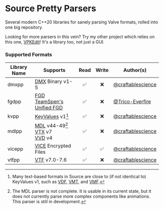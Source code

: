 # Source Pretty Parsers
Several modern C++20 libraries for sanely parsing Valve formats, rolled into one big repository.

Looking for more parsers in this vein? Try my other project which relies on this one,
[VPKEdit](https://github.com/craftablescience/VPKEdit)! It's a library too, not just a GUI.

### Supported Formats

| Library Name | Supports                                                                                                                                                                                    | Read | Write | Author(s)                                                                                      |
|--------------|---------------------------------------------------------------------------------------------------------------------------------------------------------------------------------------------|:----:|:-----:|------------------------------------------------------------------------------------------------|
| dmxpp        | [DMX](https://developer.valvesoftware.com/wiki/DMX) Binary v1-5                                                                                                                             |  ✅   |   ❌   | [@craftablescience](https://github.com/craftablescience)                                       |
| fgdpp        | [FGD](https://developer.valvesoftware.com/wiki/FGD)<br>[TeamSpen's Unified FGD](https://github.com/TeamSpen210/HammerAddons/wiki/Unified-FGD)                                               |  ✅   |   ❌   | [@Trico-Everfire](https://github.com/Trico-Everfire)                                           |
| kvpp         | [KeyValues](https://developer.valvesoftware.com/wiki/KeyValues) v1[^1]                                                                                                                      |  ✅   |   ❌   | [@craftablescience](https://github.com/craftablescience)                                       |
| mdlpp        | [MDL](https://developer.valvesoftware.com/wiki/MDL_(Source)) v44-49[^2]<br>[VTX](https://developer.valvesoftware.com/wiki/VTX) v7<br>[VVD](https://developer.valvesoftware.com/wiki/VVD) v4 |  ✅   |   ❌   | [@craftablescience](https://github.com/craftablescience)                                       |
| vicepp       | [VICE](https://developer.valvesoftware.com/wiki/VICE) Encrypted Files                                                                                                                       |  ✅   |   ✅   | [@craftablescience](https://github.com/craftablescience)                                       |
| vtfpp        | [VTF](https://developer.valvesoftware.com/wiki/VTF_(Valve_Texture_Format)) v7.0-7.6                                                                                                         |  ✅   |   ❌   | [@craftablescience](https://github.com/craftablescience)                                       |

[^1]: Many text-based formats in Source are close to (if not identical to) KeyValues v1, such as [VDF](https://developer.valvesoftware.com/wiki/VDF), [VMT](https://developer.valvesoftware.com/wiki/VMT), and [VMF](https://developer.valvesoftware.com/wiki/VMF_(Valve_Map_Format)).

[^2]: The MDL parser is not complete. It is usable in its current state, but it does not currently parse more complex components like animations. This parser is still in development.
